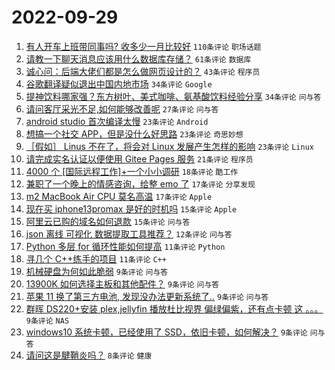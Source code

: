 # 2022-09-29

1. [有人开车上班带同事吗? 收多少一月比较好](https://www.v2ex.com/t/883740) `110条评论` `职场话题`
1. [请教一下聊天消息应该用什么数据库存储？](https://www.v2ex.com/t/883731) `61条评论` `数据库`
1. [诚心问：后端大佬们都是怎么做网页设计的？](https://www.v2ex.com/t/883733) `43条评论` `程序员`
1. [谷歌翻译疑似退出中国内地市场](https://www.v2ex.com/t/883802) `34条评论` `Google`
1. [提神饮料哪家强？东方树叶、美式咖啡、氨基酸饮料经验分享](https://www.v2ex.com/t/883794) `34条评论` `问与答`
1. [请问客厅采光不足,如何能够改善呢](https://www.v2ex.com/t/883758) `27条评论` `问与答`
1. [android studio 首次编译太慢](https://www.v2ex.com/t/883751) `23条评论` `Android`
1. [想搞一个社交 APP，但是没什么好思路](https://www.v2ex.com/t/883737) `23条评论` `奇思妙想`
1. [［假如］ Linus 不在了，将会对 Linux 发展产生怎样的影响](https://www.v2ex.com/t/883696) `23条评论` `Linux`
1. [请完成实名认证以便使用 Gitee Pages 服务](https://www.v2ex.com/t/883814) `21条评论` `程序员`
1. [4000 个 [国际远程工作]+一个小小调研](https://www.v2ex.com/t/883792) `18条评论` `酷工作`
1. [兼职了一个晚上的情感咨询，给整 emo 了](https://www.v2ex.com/t/883821) `17条评论` `分享发现`
1. [m2 MacBook Air CPU 莫名高温](https://www.v2ex.com/t/883741) `17条评论` `Apple`
1. [现在买 iphone13promax 是好的时机吗](https://www.v2ex.com/t/883709) `15条评论` `Apple`
1. [阿里云已购的域名如何退款](https://www.v2ex.com/t/883703) `15条评论` `问与答`
1. [json 离线 可视化 数据提取工具推荐？](https://www.v2ex.com/t/883757) `12条评论` `问与答`
1. [Python 多层 for 循环性能如何提高](https://www.v2ex.com/t/883749) `11条评论` `Python`
1. [寻几个 C++练手的项目](https://www.v2ex.com/t/883697) `11条评论` `C++`
1. [机械硬盘为何如此脆弱](https://www.v2ex.com/t/883806) `9条评论` `问与答`
1. [13900K 如何选择主板和其他配件？](https://www.v2ex.com/t/883770) `9条评论` `问与答`
1. [苹果 11 换了第三方电池, 发现没办法更新系统了..](https://www.v2ex.com/t/883726) `9条评论` `问与答`
1. [群晖 DS220+安装 plex,jellyfin 播放杜比视界 偏绿偏紫，还有点卡顿 这 。。。](https://www.v2ex.com/t/883718) `9条评论` `NAS`
1. [windows10 系统卡顿，已经使用了 SSD，依旧卡顿，如何解决？](https://www.v2ex.com/t/883706) `9条评论` `问与答`
1. [请问这是腱鞘炎吗？](https://www.v2ex.com/t/883787) `8条评论` `健康`
